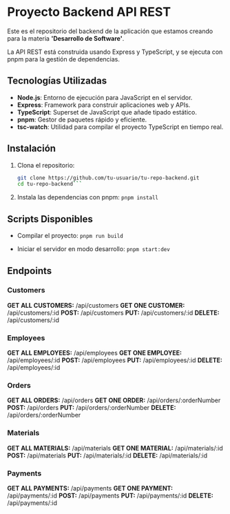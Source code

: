 # Proyecto Backend API REST

Este es el repositorio del backend de la aplicación que estamos creando para la materia **'Desarrollo de Software'**. 

La API REST está construida usando Express y TypeScript, y se ejecuta con pnpm para la gestión de dependencias.

## Tecnologías Utilizadas

- **Node.js**: Entorno de ejecución para JavaScript en el servidor.
- **Express**: Framework para construir aplicaciones web y APIs.
- **TypeScript**: Superset de JavaScript que añade tipado estático.
- **pnpm**: Gestor de paquetes rápido y eficiente.
- **tsc-watch**: Utilidad para compilar el proyecto TypeScript en tiempo real.

## Instalación

1. Clona el repositorio:
   ```sh
   git clone https://github.com/tu-usuario/tu-repo-backend.git
   cd tu-repo-backend```
   
2. Instala las dependencias con pnpm:
  ```pnpm install```

## Scripts Disponibles

- Compilar el proyecto:
  ```pnpm run build```

- Iniciar el servidor en modo desarrollo:
  ```pnpm start:dev```

## Endpoints


### Customers
**GET ALL CUSTOMERS:** /api/customers
**GET ONE CUSTOMER:** /api/customers/:id
**POST:** /api/customers
**PUT:** /api/customers/:id
**DELETE:** /api/customers/:id

### Employees
**GET ALL EMPLOYEES:** /api/employees
**GET ONE EMPLOYEE:** /api/employees/:id
**POST:** /api/employees
**PUT:** /api/employees/:id
**DELETE:** /api/employees/:id

### Orders
**GET ALL ORDERS:** /api/orders
**GET ONE ORDER:** /api/orders/:orderNumber
**POST:** /api/orders
**PUT:** /api/orders/:orderNumber
**DELETE:** /api/orders/:orderNumber

### Materials
**GET ALL MATERIALS:** /api/materials
**GET ONE MATERIAL:** /api/materials/:id
**POST:** /api/materials
**PUT:** /api/materials/:id
**DELETE:** /api/materials/:id

### Payments
**GET ALL PAYMENTS:** /api/payments
**GET ONE PAYMENT:** /api/payments/:id
**POST:** /api/payments
**PUT:** /api/payments/:id
**DELETE:** /api/payments/:id


